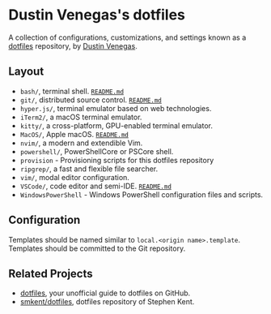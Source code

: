 # Dustin Venegas's dotfiles

A collection of configurations, customizations, and settings known as a
[dotfiles](https://dotfiles.github.io/) repository, by [Dustin
Venegas](https://www.dustinvenegas.com/).

## Layout

* `bash/`, terminal shell. [`README.md`](./bash/README.md)
* `git/`, distributed source control. [`README.md`](./git/README.md)
* `hyper.js/`, terminal emulator based on web technologies.
* `iTerm2/`, a macOS terminal emulator.
* `kitty/`, a cross-platform, GPU-enabled terminal emulator.
* `MacOS/`, Apple macOS. [`README.md`](./MacOS/README.md)
* `nvim/`, a modern and extendible Vim.
* `powershell/`, PowerShellCore or PSCore shell.
* `provision` - Provisioning scripts for this dotfiles repository
* `ripgrep/`, a fast and flexible file searcher.
* `vim/`, modal editor configuration.
* `VSCode/`, code editor and semi-IDE. [`README.md`](./VSCode/README.md)
* `WindowsPowerShell` - Windows PowerShell configuration files and scripts.

## Configuration

Templates should be named similar to `local.<origin name>.template`. Templates
should be committed to the Git repository.

## Related Projects

* [dotfiles](https://dotfiles.github.io/), your unofficial guide to dotfiles on GitHub.
* [smkent/dotfiles](https://github.com/smkent/dotfiles), dotfiles repository of
  Stephen Kent.
